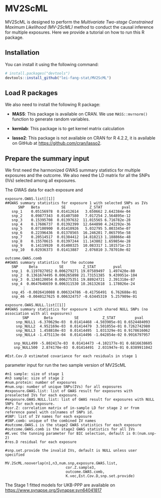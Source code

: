# MV2ScML

MV2ScML is designed to perform the *Multivariate Two-stage Constrained Maximum Likelihood (MV-2ScML)* method to conduct the causal inference for multiple exposures. Here we provide a tutorial on how to run this R package.

## Installation
You can install it using the following command:
```r
# install.packages("devtools")
devtools::install_github("lei-fang-stat/MV2ScML")
```
## Load R packages
We also need to install the following R package:

- **MASS**: This package is available on CRAN. We use `MASS::mvrnorm()`
  function to generate random variables.
- **kernlab**: This package is to get kernel matrix calculation  
  
- **lasso2**: This package is not available on CRAN for R 4.2.2, it is available on GitHub at https://github.com/cran/lasso2.

## Prepare the summary input 
We first need the harmonized GWAS summary statistics for multiple exposures and the outcome. We also need the LD matrix for all the SNPs (IVs) selected among all exposures.

The GWAS data for each exposure and 
```
exposure.GWAS.list[[1]]
##GWAS summary statistics for exposure 1 with selected SNPs as IVs
      SNP   Beta          SE           Z_STAT         pval
   snp_1    0.05156978  0.01412614   3.650662 2.642384e-04
   snp_2    0.09877343  0.01407580   7.017254 2.564895e-12
   snp_3    0.15395708  0.01397632  11.015565 6.716782e-28
   snp_4    0.17606737  0.01392399  12.644890 4.242292e-36
   snp_5    0.07100900  0.01410926   5.032795 5.003345e-07
   snp_6    0.22396436  0.01378565  16.246201 7.065795e-58
   snp_7    0.20514517  0.01384412  14.818213 1.188866e-48
   snp_8    0.15570615  0.01397244  11.143802 1.659854e-28
   snp_9    0.14119920  0.01400325  10.083317 1.101571e-23
   snp_10   0.02936373  0.01413887   2.076810 3.787010e-02
```

```
outcome.GWAS.comb
##GWAS summary statistics for the outcome
   SNP     Beta          SE         Z_STAT        pval
   snp_1  0.1197827052 0.006279271 19.07589497  1.497420e-80
   snp_2  0.1361674495 0.006265898 21.73151385  9.439951e-104
   snp_3  0.1248120054 0.006275351 19.88924721  2.391318e-87
   snp_4  0.0647646659 0.006311530 10.26132618  1.178026e-24
        ⋮
   snp_45 -0.0026410088 0.006324786 -0.41756491  6.762688e-01
   snp_46 -0.0040127625 0.006324757 -0.63445319  5.257909e-01
```
```
exposure.GWAS.NULL.list[[1]]
##GWAS summary statistics for exposure 1 with shared NULL SNPs (no association with all exposures)
        SNP       Beta          SE           Z_STAT         pval
     snp_NULL1 -6.370629e-03  0.01414468 -4.503905e-01 0.6524484093
     snp_NULL2  4.952169e-03  0.01414479  3.501055e-01 0.7262742980
     snp_NULL3  1.458810e-03  0.01414495  1.031329e-01 0.9178616062
     snp_NULL4 -1.475113e-04  0.01414496 -1.042854e-02 0.9916797957
                                  ⋮
    snp_NULL499 -5.802417e-03  0.01414473 -4.102177e-01 0.6816638605
    snp_NULL500  2.874170e-03  0.01414491  2.031947e-01 0.8389911042
```

```
#Est.Cov.D estimated covariance for each residuals in stage 1
```
parameter input for run the two sample version of MV2ScML
```
#n1 sample: size of stage 1
#n3 sample: size of stage 2
#num.protein: number of exposures
#num.snp: number of unique SNPs(IVs) for all exposures
#exposure.GWAS.list: list of GWAS result for exposures with preselected IVs for each exposure.
#exposure.GWAS.NULL.list: list of GWAS result for exposures with NULL SNPs for each exposure.
#cor.Z: correlation matrix of in-sample LD for stage 2 or from reference panel with colnames of SNPs id.
#SNP: list of IV names for each exposure
#SNP.comb: unique of the combined IV names
#outcome.GWAS.i is the stage2 GWAS statistics for each exposure
#outcome.GWAS.comb is the stage2 GWAS statistics for all IVs 
#K.vec the tunning parameter for BIC selection, default is 0:(num.snp-2)
#res.D residual for each exposure

#snp.set.provide the invalid IVs, default is NULL unless user specified

MV.2ScML.nooverlap(n1,n3,num.snp,exposure.GWAS.list,
                            cor.Z.sample3,
                            outcome.GWAS.comb,
                            K.vec,Est.Cov.D,snp.set.provide)
```

The Stage 1 fitted models for UKB-PPP are available on https://www.synapse.org/Synapse:syn64041817 
